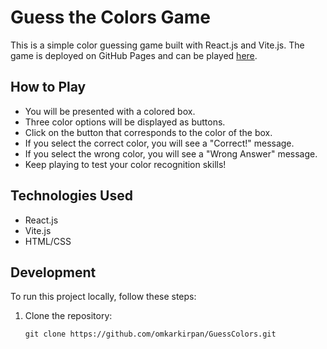 # Guess the Colors Game

This is a simple color guessing game built with React.js and Vite.js. The game is deployed on GitHub Pages and can be played [here](https://omkarkirpan.github.io/GuessColors/).

## How to Play

- You will be presented with a colored box.
- Three color options will be displayed as buttons.
- Click on the button that corresponds to the color of the box.
- If you select the correct color, you will see a "Correct!" message.
- If you select the wrong color, you will see a "Wrong Answer" message.
- Keep playing to test your color recognition skills!

## Technologies Used

- React.js
- Vite.js
- HTML/CSS

## Development

To run this project locally, follow these steps:

1. Clone the repository:
   ```shell
   git clone https://github.com/omkarkirpan/GuessColors.git
   ```